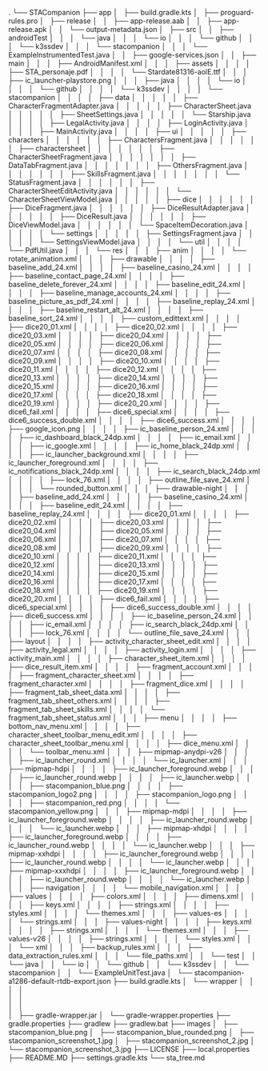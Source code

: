 .
└── STACompanion
├── app
│   ├── build.gradle.kts
│   ├── proguard-rules.pro
│   ├── release
│   │   ├── app-release.aab
│   │   ├── app-release.apk
│   │   └── output-metadata.json
│   ├── src
│   │   ├── androidTest
│   │   │   └── java
│   │   │       └── io
│   │   │           └── github
│   │   │               └── k3ssdev
│   │   │                   └── stacompanion
│   │   │                       └── ExampleInstrumentedTest.java
│   │   ├── google-services.json
│   │   ├── main
│   │   │   ├── AndroidManifest.xml
│   │   │   ├── assets
│   │   │   │   ├── STA_personaje.pdf
│   │   │   │   └── Stardate81316-aolE.ttf
│   │   │   ├── ic_launcher-playstore.png
│   │   │   ├── java
│   │   │   │   └── io
│   │   │   │       └── github
│   │   │   │           └── k3ssdev
│   │   │   │               └── stacompanion
│   │   │   │                   ├── data
│   │   │   │                   │   ├── CharacterFragmentAdapter.java
│   │   │   │                   │   ├── CharacterSheet.java
│   │   │   │                   │   ├── SheetSettings.java
│   │   │   │                   │   └── Starship.java
│   │   │   │                   ├── LegalActivity.java
│   │   │   │                   ├── LoginActivity.java
│   │   │   │                   ├── MainActivity.java
│   │   │   │                   ├── ui
│   │   │   │                   │   ├── characters
│   │   │   │                   │   │   ├── CharactersFragment.java
│   │   │   │                   │   │   ├── charactersheet
│   │   │   │                   │   │   │   ├── CharacterSheetFragment.java
│   │   │   │                   │   │   │   ├── DataTabFragment.java
│   │   │   │                   │   │   │   ├── OthersFragment.java
│   │   │   │                   │   │   │   ├── SkillsFragment.java
│   │   │   │                   │   │   │   └── StatusFragment.java
│   │   │   │                   │   │   ├── CharacterSheetEditActivity.java
│   │   │   │                   │   │   └── CharacterSheetViewModel.java
│   │   │   │                   │   ├── dice
│   │   │   │                   │   │   ├── DiceFragment.java
│   │   │   │                   │   │   ├── DiceResultAdapter.java
│   │   │   │                   │   │   ├── DiceResult.java
│   │   │   │                   │   │   ├── DiceViewModel.java
│   │   │   │                   │   │   └── SpaceItemDecoration.java
│   │   │   │                   │   └── settings
│   │   │   │                   │       ├── SettingsFragment.java
│   │   │   │                   │       └── SettingsViewModel.java
│   │   │   │                   └── util
│   │   │   │                       └── PdfUtil.java
│   │   │   └── res
│   │   │       ├── anim
│   │   │       │   └── rotate_animation.xml
│   │   │       ├── drawable
│   │   │       │   ├── baseline_add_24.xml
│   │   │       │   ├── baseline_casino_24.xml
│   │   │       │   ├── baseline_contact_page_24.xml
│   │   │       │   ├── baseline_delete_forever_24.xml
│   │   │       │   ├── baseline_edit_24.xml
│   │   │       │   ├── baseline_manage_accounts_24.xml
│   │   │       │   ├── baseline_picture_as_pdf_24.xml
│   │   │       │   ├── baseline_replay_24.xml
│   │   │       │   ├── baseline_restart_alt_24.xml
│   │   │       │   ├── baseline_sort_24.xml
│   │   │       │   ├── custom_edittext.xml
│   │   │       │   ├── dice20_01.xml
│   │   │       │   ├── dice20_02.xml
│   │   │       │   ├── dice20_03.xml
│   │   │       │   ├── dice20_04.xml
│   │   │       │   ├── dice20_05.xml
│   │   │       │   ├── dice20_06.xml
│   │   │       │   ├── dice20_07.xml
│   │   │       │   ├── dice20_08.xml
│   │   │       │   ├── dice20_09.xml
│   │   │       │   ├── dice20_10.xml
│   │   │       │   ├── dice20_11.xml
│   │   │       │   ├── dice20_12.xml
│   │   │       │   ├── dice20_13.xml
│   │   │       │   ├── dice20_14.xml
│   │   │       │   ├── dice20_15.xml
│   │   │       │   ├── dice20_16.xml
│   │   │       │   ├── dice20_17.xml
│   │   │       │   ├── dice20_18.xml
│   │   │       │   ├── dice20_19.xml
│   │   │       │   ├── dice20_20.xml
│   │   │       │   ├── dice6_fail.xml
│   │   │       │   ├── dice6_special.xml
│   │   │       │   ├── dice6_success_double.xml
│   │   │       │   ├── dice6_success.xml
│   │   │       │   ├── google_icon.png
│   │   │       │   ├── ic_baseline_person_24.xml
│   │   │       │   ├── ic_dashboard_black_24dp.xml
│   │   │       │   ├── ic_email.xml
│   │   │       │   ├── ic_google.xml
│   │   │       │   ├── ic_home_black_24dp.xml
│   │   │       │   ├── ic_launcher_background.xml
│   │   │       │   ├── ic_launcher_foreground.xml
│   │   │       │   ├── ic_notifications_black_24dp.xml
│   │   │       │   ├── ic_search_black_24dp.xml
│   │   │       │   ├── lock_76.xml
│   │   │       │   ├── outline_file_save_24.xml
│   │   │       │   └── rounded_button.xml
│   │   │       ├── drawable-night
│   │   │       │   ├── baseline_add_24.xml
│   │   │       │   ├── baseline_casino_24.xml
│   │   │       │   ├── baseline_edit_24.xml
│   │   │       │   ├── baseline_replay_24.xml
│   │   │       │   ├── dice20_01.xml
│   │   │       │   ├── dice20_02.xml
│   │   │       │   ├── dice20_03.xml
│   │   │       │   ├── dice20_04.xml
│   │   │       │   ├── dice20_05.xml
│   │   │       │   ├── dice20_06.xml
│   │   │       │   ├── dice20_07.xml
│   │   │       │   ├── dice20_08.xml
│   │   │       │   ├── dice20_09.xml
│   │   │       │   ├── dice20_10.xml
│   │   │       │   ├── dice20_11.xml
│   │   │       │   ├── dice20_12.xml
│   │   │       │   ├── dice20_13.xml
│   │   │       │   ├── dice20_14.xml
│   │   │       │   ├── dice20_15.xml
│   │   │       │   ├── dice20_16.xml
│   │   │       │   ├── dice20_17.xml
│   │   │       │   ├── dice20_18.xml
│   │   │       │   ├── dice20_19.xml
│   │   │       │   ├── dice20_20.xml
│   │   │       │   ├── dice6_fail.xml
│   │   │       │   ├── dice6_special.xml
│   │   │       │   ├── dice6_success_double.xml
│   │   │       │   ├── dice6_success.xml
│   │   │       │   ├── ic_baseline_person_24.xml
│   │   │       │   ├── ic_email.xml
│   │   │       │   ├── ic_search_black_24dp.xml
│   │   │       │   ├── lock_76.xml
│   │   │       │   └── outline_file_save_24.xml
│   │   │       ├── layout
│   │   │       │   ├── activity_character_sheet_edit.xml
│   │   │       │   ├── activity_legal.xml
│   │   │       │   ├── activity_login.xml
│   │   │       │   ├── activity_main.xml
│   │   │       │   ├── character_sheet_item.xml
│   │   │       │   ├── dice_result_item.xml
│   │   │       │   ├── fragment_account.xml
│   │   │       │   ├── fragment_character_sheet.xml
│   │   │       │   ├── fragment_character.xml
│   │   │       │   ├── fragment_dice.xml
│   │   │       │   ├── fragment_tab_sheet_data.xml
│   │   │       │   ├── fragment_tab_sheet_others.xml
│   │   │       │   ├── fragment_tab_sheet_skills.xml
│   │   │       │   └── fragment_tab_sheet_status.xml
│   │   │       ├── menu
│   │   │       │   ├── bottom_nav_menu.xml
│   │   │       │   ├── character_sheet_toolbar_menu_edit.xml
│   │   │       │   ├── character_sheet_toolbar_menu.xml
│   │   │       │   ├── dice_menu.xml
│   │   │       │   └── toolbar_menu.xml
│   │   │       ├── mipmap-anydpi-v26
│   │   │       │   ├── ic_launcher_round.xml
│   │   │       │   └── ic_launcher.xml
│   │   │       ├── mipmap-hdpi
│   │   │       │   ├── ic_launcher_foreground.webp
│   │   │       │   ├── ic_launcher_round.webp
│   │   │       │   ├── ic_launcher.webp
│   │   │       │   ├── stacompanion_blue.png
│   │   │       │   ├── stacompanion_logo2.png
│   │   │       │   ├── stacompanion_logo.png
│   │   │       │   ├── stacompanion_red.png
│   │   │       │   └── stacompanion_yellow.png
│   │   │       ├── mipmap-mdpi
│   │   │       │   ├── ic_launcher_foreground.webp
│   │   │       │   ├── ic_launcher_round.webp
│   │   │       │   └── ic_launcher.webp
│   │   │       ├── mipmap-xhdpi
│   │   │       │   ├── ic_launcher_foreground.webp
│   │   │       │   ├── ic_launcher_round.webp
│   │   │       │   └── ic_launcher.webp
│   │   │       ├── mipmap-xxhdpi
│   │   │       │   ├── ic_launcher_foreground.webp
│   │   │       │   ├── ic_launcher_round.webp
│   │   │       │   └── ic_launcher.webp
│   │   │       ├── mipmap-xxxhdpi
│   │   │       │   ├── ic_launcher_foreground.webp
│   │   │       │   ├── ic_launcher_round.webp
│   │   │       │   └── ic_launcher.webp
│   │   │       ├── navigation
│   │   │       │   └── mobile_navigation.xml
│   │   │       ├── values
│   │   │       │   ├── colors.xml
│   │   │       │   ├── dimens.xml
│   │   │       │   ├── keys.xml
│   │   │       │   ├── strings.xml
│   │   │       │   ├── styles.xml
│   │   │       │   └── themes.xml
│   │   │       ├── values-es
│   │   │       │   └── strings.xml
│   │   │       ├── values-night
│   │   │       │   ├── keys.xml
│   │   │       │   ├── strings.xml
│   │   │       │   └── themes.xml
│   │   │       ├── values-v26
│   │   │       │   ├── strings.xml
│   │   │       │   └── styles.xml
│   │   │       └── xml
│   │   │           ├── backup_rules.xml
│   │   │           ├── data_extraction_rules.xml
│   │   │           └── file_paths.xml
│   │   └── test
│   │       └── java
│   │           └── io
│   │               └── github
│   │                   └── k3ssdev
│   │                       └── stacompanion
│   │                           └── ExampleUnitTest.java
│   └── stacompanion-a1286-default-rtdb-export.json
├── build.gradle.kts
│   └── wrapper
│       │          
│       │           
│       │           
│       │          
│       ├── gradle-wrapper.jar
│       └── gradle-wrapper.properties
├── gradle.properties
├── gradlew
├── gradlew.bat
├── images
│   ├── stacompanion_blue.png
│   ├── stacompanion_blue_rounded.png
│   ├── stacompanion_screenshot_1.jpg
│   ├── stacompanion_screenshot_2.jpg
│   └── stacompanion_screenshot_3.jpg
├── LICENSE
├── local.properties
├── README.MD
├── settings.gradle.kts
└── sta_tree.md